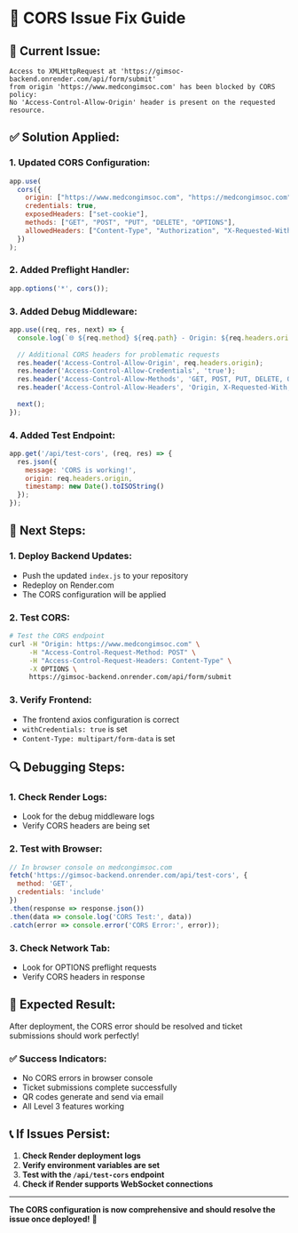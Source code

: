 # 🔧 CORS Issue Fix Guide

## **🚨 Current Issue:**
```
Access to XMLHttpRequest at 'https://gimsoc-backend.onrender.com/api/form/submit' 
from origin 'https://www.medcongimsoc.com' has been blocked by CORS policy: 
No 'Access-Control-Allow-Origin' header is present on the requested resource.
```

## **✅ Solution Applied:**

### **1. Updated CORS Configuration:**
```javascript
app.use(
  cors({
    origin: ["https://www.medcongimsoc.com", "https://medcongimsoc.com", "http://localhost:5173", "http://localhost:3000"],
    credentials: true,
    exposedHeaders: ["set-cookie"],
    methods: ["GET", "POST", "PUT", "DELETE", "OPTIONS"],
    allowedHeaders: ["Content-Type", "Authorization", "X-Requested-With"],
  })
);
```

### **2. Added Preflight Handler:**
```javascript
app.options('*', cors());
```

### **3. Added Debug Middleware:**
```javascript
app.use((req, res, next) => {
  console.log(`🌐 ${req.method} ${req.path} - Origin: ${req.headers.origin}`);
  
  // Additional CORS headers for problematic requests
  res.header('Access-Control-Allow-Origin', req.headers.origin);
  res.header('Access-Control-Allow-Credentials', 'true');
  res.header('Access-Control-Allow-Methods', 'GET, POST, PUT, DELETE, OPTIONS');
  res.header('Access-Control-Allow-Headers', 'Origin, X-Requested-With, Content-Type, Accept, Authorization');
  
  next();
});
```

### **4. Added Test Endpoint:**
```javascript
app.get('/api/test-cors', (req, res) => {
  res.json({ 
    message: 'CORS is working!', 
    origin: req.headers.origin,
    timestamp: new Date().toISOString()
  });
});
```

## **🚀 Next Steps:**

### **1. Deploy Backend Updates:**
- Push the updated `index.js` to your repository
- Redeploy on Render.com
- The CORS configuration will be applied

### **2. Test CORS:**
```bash
# Test the CORS endpoint
curl -H "Origin: https://www.medcongimsoc.com" \
     -H "Access-Control-Request-Method: POST" \
     -H "Access-Control-Request-Headers: Content-Type" \
     -X OPTIONS \
     https://gimsoc-backend.onrender.com/api/form/submit
```

### **3. Verify Frontend:**
- The frontend axios configuration is correct
- `withCredentials: true` is set
- `Content-Type: multipart/form-data` is set

## **🔍 Debugging Steps:**

### **1. Check Render Logs:**
- Look for the debug middleware logs
- Verify CORS headers are being set

### **2. Test with Browser:**
```javascript
// In browser console on medcongimsoc.com
fetch('https://gimsoc-backend.onrender.com/api/test-cors', {
  method: 'GET',
  credentials: 'include'
})
.then(response => response.json())
.then(data => console.log('CORS Test:', data))
.catch(error => console.error('CORS Error:', error));
```

### **3. Check Network Tab:**
- Look for OPTIONS preflight requests
- Verify CORS headers in response

## **🎯 Expected Result:**

After deployment, the CORS error should be resolved and ticket submissions should work perfectly!

### **✅ Success Indicators:**
- No CORS errors in browser console
- Ticket submissions complete successfully
- QR codes generate and send via email
- All Level 3 features working

## **📞 If Issues Persist:**

1. **Check Render deployment logs**
2. **Verify environment variables are set**
3. **Test with the `/api/test-cors` endpoint**
4. **Check if Render supports WebSocket connections**

---

**The CORS configuration is now comprehensive and should resolve the issue once deployed!** 🚀 